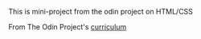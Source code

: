 This is mini-project from the odin project on HTML/CSS

From The Odin Project's [curriculum](http://www.theodinproject.com/courses/web-development-101/lessons/html-css)